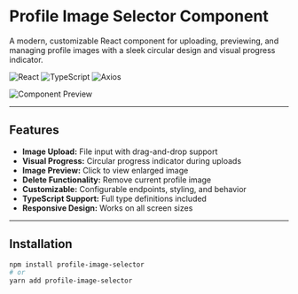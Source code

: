 # Profile Image Selector Component

A modern, customizable React component for uploading, previewing, and managing profile images with a sleek circular design and visual progress indicator.

![React](https://img.shields.io/badge/React-18.x-%231DAFBF)
![TypeScript](https://img.shields.io/badge/TypeScript-Included-%23178C6)
![Axios](https://img.shields.io/badge/Axios-1.x-%235A29E4)

![Component Preview](https://via.placeholder.com/400x200/4F46E5/FFFFFF?text=Profile+Image+Selector+Component)

---

## Features

- **Image Upload:** File input with drag-and-drop support
- **Visual Progress:** Circular progress indicator during uploads
- **Image Preview:** Click to view enlarged image
- **Delete Functionality:** Remove current profile image
- **Customizable:** Configurable endpoints, styling, and behavior
- **TypeScript Support:** Full type definitions included
- **Responsive Design:** Works on all screen sizes

---

## Installation

```bash
npm install profile-image-selector
# or
yarn add profile-image-selector
```
